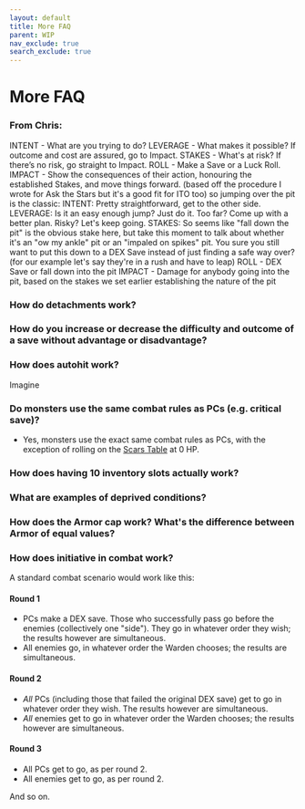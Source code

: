 ```yaml
---
layout: default
title: More FAQ
parent: WIP
nav_exclude: true
search_exclude: true
---
```


# More FAQ

### From Chris:
INTENT - What are you trying to do?
LEVERAGE - What makes it possible? If outcome and cost are assured, go to Impact.
STAKES - What's at risk? If there’s no risk, go straight to Impact.
ROLL - Make a Save or a Luck Roll.
IMPACT - Show the consequences of their action, honouring the established Stakes, and move things forward.
(based off the procedure I wrote for Ask the Stars but it's a good fit for ITO too)
so jumping over the pit is the classic:
INTENT: Pretty straightforward, get to the other side.
LEVERAGE: Is it an easy enough jump? Just do it. Too far? Come up with a better plan. Risky? Let's keep going.
STAKES: So seems like "fall down the pit" is the obvious stake here, but take this moment to talk about whether it's an "ow my ankle" pit or an "impaled on spikes" pit. You sure you still want to put this down to a DEX Save instead of just finding a safe way over? (for our example let's say they're in a rush and have to leap)
ROLL - DEX Save or fall down into the pit
IMPACT - Damage for anybody going into the pit, based on the stakes we set earlier establishing the nature of the pit


### How do detachments work?

### How do you increase or decrease the difficulty and outcome of a save without advantage or disadvantage?

### How does autohit work?
Imagine

### Do monsters use the same combat rules as PCs (e.g. critical save)?
- Yes, monsters use the exact same combat rules as PCs, with the exception of rolling on the [Scars Table](/cairn-srd#scars-1) at 0 HP.

### How does having 10 inventory slots actually work?

### What are examples of deprived conditions?

### How does the Armor cap work? What's the difference between Armor of equal values?

### How does initiative in combat work?
A standard combat scenario would work like this:

#### Round 1
- PCs make a DEX save. Those who successfully pass go before the enemies (collectively one "side"). They go in whatever order they wish; the results however are simultaneous.
- All enemies go, in whatever order the Warden chooses; the results are simultaneous.

#### Round 2
- _All_ PCs (including those that failed the original DEX save) get to go in whatever order they wish. The results however are simultaneous.
- _All_ enemies get to go in whatever order the Warden chooses; the results however are simultaneous.

#### Round 3
- All PCs get to go, as per round 2.
- All enemies get to go, as per round 2.

And so on.
